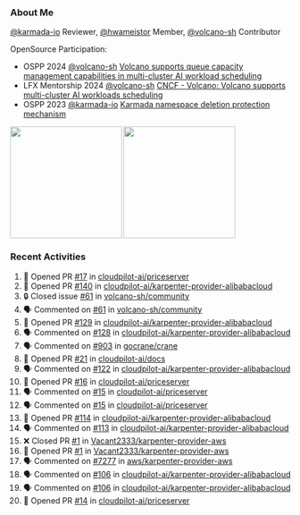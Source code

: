 ### About Me
[@karmada-io](https://github.com/karmada-io) Reviewer, [@hwameistor](https://github.com/hwameistor) Member, [@volcano-sh](https://github.com/volcano-sh) Contributor

OpenSource Participation:
- OSPP 2024 [@volcano-sh](https://github.com/volcano-sh) [Volcano supports queue capacity management capabilities in multi-cluster AI workload scheduling](https://summer-ospp.ac.cn/org/prodetail/243ba0505?list=org&navpage=org)
- LFX Mentorship 2024 [@volcano-sh](https://github.com/volcano-sh) [CNCF - Volcano: Volcano supports multi-cluster AI workloads scheduling](https://mentorship.lfx.linuxfoundation.org/project/132a4971-6969-4ca6-a695-783ece3ac768)
- OSPP 2023 [@karmada-io](https://github.com/karmada-io) [Karmada namespace deletion protection mechanism](https://summer-ospp.ac.cn/2023/org/prodetail/235c40372?lang=en&list=pro)

<div style="display: flex; gap: 3px;">
  <img height="200px" src="https://github-readme-stats.vercel.app/api?username=Vacant2333&show_icons=true&theme=flag-india&count_private=true&hide_rank=true&include_all_commits=true">
  <img height="200px" src="https://github-readme-stats.vercel.app/api/top-langs/?username=Vacant2333&layout=donut">
</div>

### Recent Activities
<!--START_SECTION:activity-->
1. 💪 Opened PR [#17](https://github.com/cloudpilot-ai/priceserver/pull/17) in [cloudpilot-ai/priceserver](https://github.com/cloudpilot-ai/priceserver)
2. 💪 Opened PR [#140](https://github.com/cloudpilot-ai/karpenter-provider-alibabacloud/pull/140) in [cloudpilot-ai/karpenter-provider-alibabacloud](https://github.com/cloudpilot-ai/karpenter-provider-alibabacloud)
3. 🔒 Closed issue [#61](https://github.com/volcano-sh/community/issues/61) in [volcano-sh/community](https://github.com/volcano-sh/community)
4. 🗣 Commented on [#61](https://github.com/volcano-sh/community/issues/61#issuecomment-2481876676) in [volcano-sh/community](https://github.com/volcano-sh/community)
5. 💪 Opened PR [#129](https://github.com/cloudpilot-ai/karpenter-provider-alibabacloud/pull/129) in [cloudpilot-ai/karpenter-provider-alibabacloud](https://github.com/cloudpilot-ai/karpenter-provider-alibabacloud)
6. 🗣 Commented on [#128](https://github.com/cloudpilot-ai/karpenter-provider-alibabacloud/pull/128#issuecomment-2478176321) in [cloudpilot-ai/karpenter-provider-alibabacloud](https://github.com/cloudpilot-ai/karpenter-provider-alibabacloud)
7. 🗣 Commented on [#903](https://github.com/gocrane/crane/issues/903#issuecomment-2475314096) in [gocrane/crane](https://github.com/gocrane/crane)
8. 💪 Opened PR [#21](https://github.com/cloudpilot-ai/docs/pull/21) in [cloudpilot-ai/docs](https://github.com/cloudpilot-ai/docs)
9. 🗣 Commented on [#122](https://github.com/cloudpilot-ai/karpenter-provider-alibabacloud/pull/122#issuecomment-2473564274) in [cloudpilot-ai/karpenter-provider-alibabacloud](https://github.com/cloudpilot-ai/karpenter-provider-alibabacloud)
10. 💪 Opened PR [#16](https://github.com/cloudpilot-ai/priceserver/pull/16) in [cloudpilot-ai/priceserver](https://github.com/cloudpilot-ai/priceserver)
11. 🗣 Commented on [#15](https://github.com/cloudpilot-ai/priceserver/pull/15#issuecomment-2469763931) in [cloudpilot-ai/priceserver](https://github.com/cloudpilot-ai/priceserver)
12. 🗣 Commented on [#15](https://github.com/cloudpilot-ai/priceserver/pull/15#issuecomment-2468452335) in [cloudpilot-ai/priceserver](https://github.com/cloudpilot-ai/priceserver)
13. 💪 Opened PR [#114](https://github.com/cloudpilot-ai/karpenter-provider-alibabacloud/pull/114) in [cloudpilot-ai/karpenter-provider-alibabacloud](https://github.com/cloudpilot-ai/karpenter-provider-alibabacloud)
14. 🗣 Commented on [#113](https://github.com/cloudpilot-ai/karpenter-provider-alibabacloud/pull/113#issuecomment-2467319684) in [cloudpilot-ai/karpenter-provider-alibabacloud](https://github.com/cloudpilot-ai/karpenter-provider-alibabacloud)
15. ❌ Closed PR [#1](https://github.com/Vacant2333/karpenter-provider-aws/pull/1) in [Vacant2333/karpenter-provider-aws](https://github.com/Vacant2333/karpenter-provider-aws)
16. 💪 Opened PR [#1](https://github.com/Vacant2333/karpenter-provider-aws/pull/1) in [Vacant2333/karpenter-provider-aws](https://github.com/Vacant2333/karpenter-provider-aws)
17. 🗣 Commented on [#7277](https://github.com/aws/karpenter-provider-aws/pull/7277#issuecomment-2466713366) in [aws/karpenter-provider-aws](https://github.com/aws/karpenter-provider-aws)
18. 🗣 Commented on [#106](https://github.com/cloudpilot-ai/karpenter-provider-alibabacloud/pull/106#issuecomment-2464312695) in [cloudpilot-ai/karpenter-provider-alibabacloud](https://github.com/cloudpilot-ai/karpenter-provider-alibabacloud)
19. 🗣 Commented on [#106](https://github.com/cloudpilot-ai/karpenter-provider-alibabacloud/pull/106#issuecomment-2464258549) in [cloudpilot-ai/karpenter-provider-alibabacloud](https://github.com/cloudpilot-ai/karpenter-provider-alibabacloud)
20. 💪 Opened PR [#14](https://github.com/cloudpilot-ai/priceserver/pull/14) in [cloudpilot-ai/priceserver](https://github.com/cloudpilot-ai/priceserver)
<!--END_SECTION:activity-->
